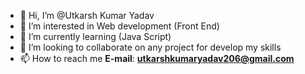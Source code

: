 - 👋 Hi, I’m @Utkarsh Kumar Yadav
- 👀 I’m interested in Web development (Front End)
- 🌱 I’m currently learning (Java Script)
- 💞️ I’m looking to collaborate on any project for develop my skills
- 📫 How to reach me **E-mail**: **utkarshkumaryadav206@gmail.com**


<!---
Utkarshyadav2067/Utkarshyadav2067 is a ✨ special ✨ repository because its `README.md` (this file) appears on your GitHub profile.
You can click the Preview link to take a look at your changes.
--->
